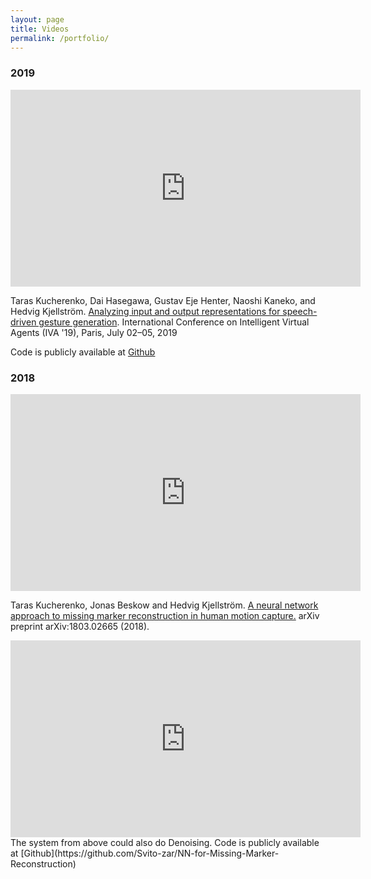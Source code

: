 ```yaml
---
layout: page
title: Videos
permalink: /portfolio/
---
```


### 2019

<iframe width="560" height="315" src="https://www.youtube.com/embed/Iv7UBe92zrw" frameborder="0" allow="accelerometer; autoplay; encrypted-media; gyroscope; picture-in-picture" allowfullscreen></iframe>

Taras  Kucherenko,  Dai  Hasegawa, Gustav  Eje  Henter, Naoshi  Kaneko, and Hedvig Kjellström. 
[Analyzing input and output representations for speech-driven gesture generation](https://www.researchgate.net/publication/331645229_Analyzing_Input_and_Output_Representations_for_Speech-Driven_Gesture_Generation).
International Conference on Intelligent Virtual Agents (IVA '19), Paris, July 02–05, 2019

Code is publicly available at [Github](https://github.com/GestureGeneration/Speech_driven_gesture_generation_with_autoencoder)

### 2018

<iframe width="560" height="315" src="https://www.youtube.com/embed/mi75gzEhbHI" frameborder="0" allow="accelerometer; autoplay; encrypted-media; gyroscope; picture-in-picture" allowfullscreen></iframe>

Taras  Kucherenko, Jonas Beskow and Hedvig Kjellström. 
[A neural network approach to missing marker reconstruction in human motion capture.](https://arxiv.org/abs/1803.02665)
arXiv preprint arXiv:1803.02665 (2018).


<iframe width="560" height="315" src="https://www.youtube.com/embed/MFdFqxCNhN0" frameborder="0" allow="accelerometer; autoplay; encrypted-media; gyroscope; picture-in-picture" allowfullscreen></iframe>
The system from above could also do Denoising.
Code is publicly available at [Github](https://github.com/Svito-zar/NN-for-Missing-Marker-Reconstruction)


